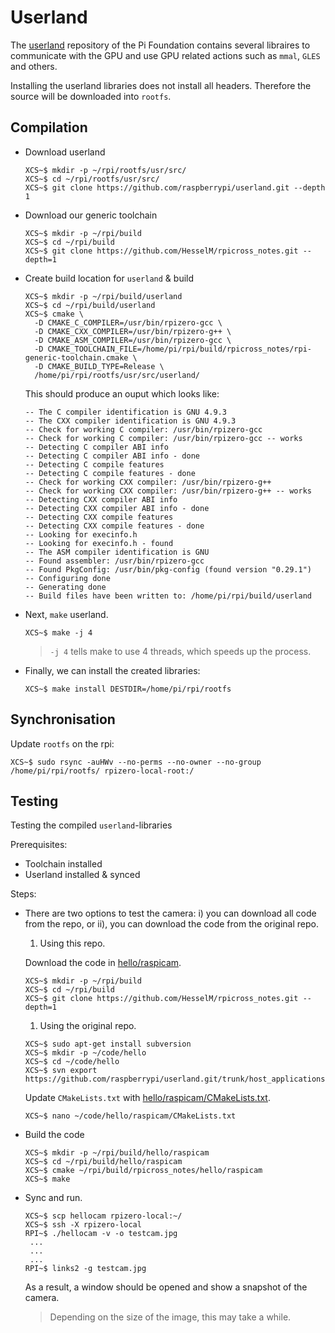 # Userland

The [userland](https://github.com/raspberrypi/userland) repository of the Pi Foundation contains several libraires to communicate with the GPU and use GPU related actions such as `mmal`, `GLES` and others.

Installing the userland libraries does not install all headers. Therefore the source will be downloaded into `rootfs`.

## Compilation

- Download userland
  
  ```
  XCS~$ mkdir -p ~/rpi/rootfs/usr/src/
  XCS~$ cd ~/rpi/rootfs/usr/src/
  XCS~$ git clone https://github.com/raspberrypi/userland.git --depth 1
  ```
- Download our generic toolchain 

  ```
  XCS~$ mkdir -p ~/rpi/build
  XCS~$ cd ~/rpi/build
  XCS~$ git clone https://github.com/HesselM/rpicross_notes.git --depth=1
  ```
- Create build location for `userland` & build

  ```
  XCS~$ mkdir -p ~/rpi/build/userland
  XCS~$ cd ~/rpi/build/userland
  XCS~$ cmake \
    -D CMAKE_C_COMPILER=/usr/bin/rpizero-gcc \
    -D CMAKE_CXX_COMPILER=/usr/bin/rpizero-g++ \
    -D CMAKE_ASM_COMPILER=/usr/bin/rpizero-gcc \
    -D CMAKE_TOOLCHAIN_FILE=/home/pi/rpi/build/rpicross_notes/rpi-generic-toolchain.cmake \
    -D CMAKE_BUILD_TYPE=Release \
    /home/pi/rpi/rootfs/usr/src/userland/
  ```
  This should produce an ouput which looks like:
  
  ```
  -- The C compiler identification is GNU 4.9.3
  -- The CXX compiler identification is GNU 4.9.3
  -- Check for working C compiler: /usr/bin/rpizero-gcc
  -- Check for working C compiler: /usr/bin/rpizero-gcc -- works
  -- Detecting C compiler ABI info
  -- Detecting C compiler ABI info - done
  -- Detecting C compile features
  -- Detecting C compile features - done
  -- Check for working CXX compiler: /usr/bin/rpizero-g++
  -- Check for working CXX compiler: /usr/bin/rpizero-g++ -- works
  -- Detecting CXX compiler ABI info
  -- Detecting CXX compiler ABI info - done
  -- Detecting CXX compile features
  -- Detecting CXX compile features - done
  -- Looking for execinfo.h
  -- Looking for execinfo.h - found
  -- The ASM compiler identification is GNU
  -- Found assembler: /usr/bin/rpizero-gcc
  -- Found PkgConfig: /usr/bin/pkg-config (found version "0.29.1") 
  -- Configuring done
  -- Generating done
  -- Build files have been written to: /home/pi/rpi/build/userland
  ```
- Next, `make` userland.

  ```
  XCS~$ make -j 4
  ```
  > `-j 4` tells make to use 4 threads, which speeds up the process. 
  
- Finally, we can install the created libraries:

  ```
  XCS~$ make install DESTDIR=/home/pi/rpi/rootfs
  ```
  
## Synchronisation
Update `rootfs` on the rpi:

```
XCS~$ sudo rsync -auHWv --no-perms --no-owner --no-group /home/pi/rpi/rootfs/ rpizero-local-root:/
```

## Testing
Testing the compiled `userland`-libraries

Prerequisites: 
- Toolchain installed
- Userland installed & synced

Steps:
- There are two options to test the camera: i) you can download all code from the repo, or ii), you can download the code from the original repo.
  1. Using this repo.
  
    Download the code in [hello/raspicam](hello/raspicam).
    
    ```
    XCS~$ mkdir -p ~/rpi/build
    XCS~$ cd ~/rpi/build
    XCS~$ git clone https://github.com/HesselM/rpicross_notes.git --depth=1
    ```
    
  1. Using the original repo.

    ```
    XCS~$ sudo apt-get install subversion
    XCS~$ mkdir -p ~/code/hello
    XCS~$ cd ~/code/hello
    XCS~$ svn export https://github.com/raspberrypi/userland.git/trunk/host_applications/linux/apps/raspicam
    ```

    Update `CMakeLists.txt` with [hello/raspicam/CMakeLists.txt](hello/raspicam/CMakeLists.txt).
    ```
    XCS~$ nano ~/code/hello/raspicam/CMakeLists.txt
    ```

- Build the code 

  ```
  XCS~$ mkdir -p ~/rpi/build/hello/raspicam
  XCS~$ cd ~/rpi/build/hello/raspicam
  XCS~$ cmake ~/rpi/build/rpicross_notes/hello/raspicam
  XCS~$ make
  ```
  
- Sync and run.

  ```
  XCS~$ scp hellocam rpizero-local:~/ 
  XCS~$ ssh -X rpizero-local
  RPI~$ ./hellocam -v -o testcam.jpg
   ...
   ...
   ...
  RPI~$ links2 -g testcam.jpg
  ```
  As a result, a window should be opened and show a snapshot of the camera. 
  > Depending on the size of the image, this may take a while.

